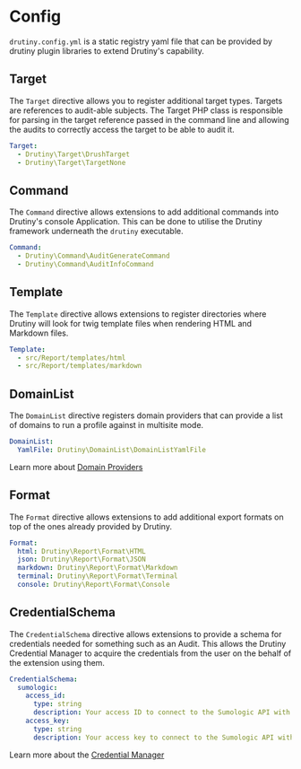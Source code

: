 # Config

`drutiny.config.yml` is a static registry yaml file that can be provided by
drutiny plugin libraries to extend Drutiny's capability.


## Target

The `Target` directive allows you to register additional target types. Targets
are references to audit-able subjects. The Target PHP class is responsible for
parsing in the target reference passed in the command line and allowing the audits
to correctly access the target to be able to audit it.

```yaml
Target:
  - Drutiny\Target\DrushTarget
  - Drutiny\Target\TargetNone
```

## Command
The `Command` directive allows extensions to add additional commands into Drutiny's
console Application. This can be done to utilise the Drutiny framework underneath
the `drutiny` executable.

```yaml
Command:
  - Drutiny\Command\AuditGenerateCommand
  - Drutiny\Command\AuditInfoCommand
```

## Template
The `Template` directive allows extensions to register directories where Drutiny
will look for twig template files when rendering HTML and Markdown files.

```yaml
Template:
  - src/Report/templates/html
  - src/Report/templates/markdown
```

## DomainList
The `DomainList` directive registers domain providers that can provide a list of
domains to run a profile against in multisite mode.

```yaml
DomainList:
  YamlFile: Drutiny\DomainList\DomainListYamlFile
```

Learn more about [Domain Providers](domains.md)

## Format

The `Format` directive allows extensions to add additional export formats on top
of the ones already provided by Drutiny.

```yaml
Format:
  html: Drutiny\Report\Format\HTML
  json: Drutiny\Report\Format\JSON
  markdown: Drutiny\Report\Format\Markdown
  terminal: Drutiny\Report\Format\Terminal
  console: Drutiny\Report\Format\Console
```

## CredentialSchema
The `CredentialSchema` directive allows extensions to provide a schema for
credentials needed for something such as an Audit. This allows the Drutiny
Credential Manager to acquire the credentials from the user on the behalf of
the extension using them.

```yaml
CredentialSchema:
  sumologic:
    access_id:
      type: string
      description: Your access ID to connect to the Sumologic API with:
    access_key:
      type: string
      description: Your access key to connect to the Sumologic API with:
```

Learn more about the [Credential Manager](creds.md)
